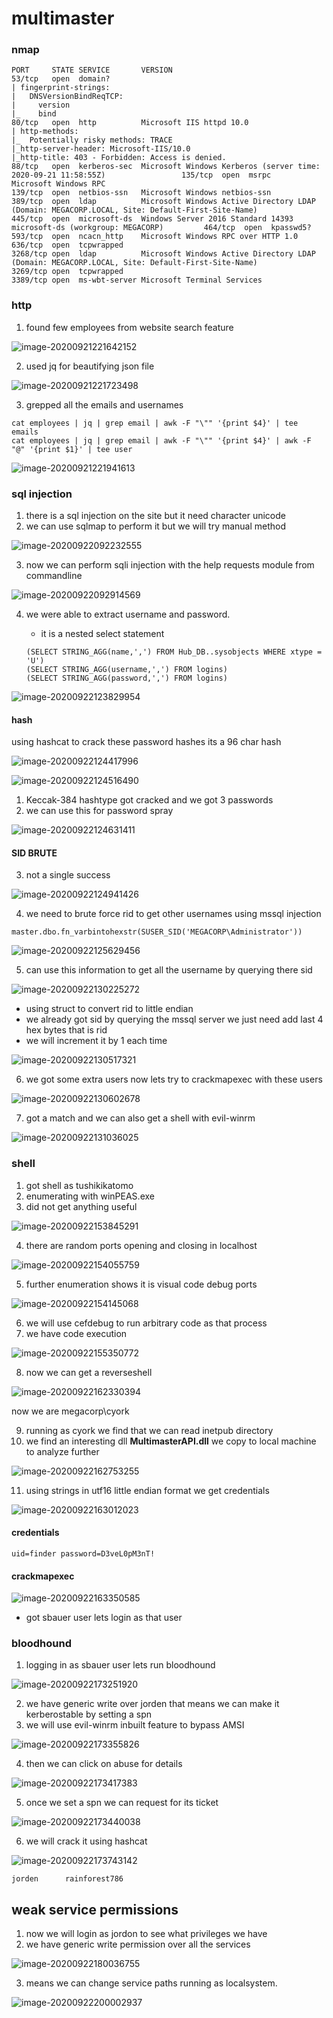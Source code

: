 # multimaster



### nmap

```
PORT     STATE SERVICE       VERSION                                                                                                                  
53/tcp   open  domain?                                                                                      | fingerprint-strings:                                                                                     |   DNSVersionBindReqTCP:                                                                                   |     version                                                                                               |_    bind                                                                                                 80/tcp   open  http          Microsoft IIS httpd 10.0                                                       | http-methods:                                                                                             |_  Potentially risky methods: TRACE                                                                       |_http-server-header: Microsoft-IIS/10.0                                                                   |_http-title: 403 - Forbidden: Access is denied.                                                           88/tcp   open  kerberos-sec  Microsoft Windows Kerberos (server time: 2020-09-21 11:58:55Z)                 135/tcp  open  msrpc         Microsoft Windows RPC                                                         139/tcp  open  netbios-ssn   Microsoft Windows netbios-ssn                                                 389/tcp  open  ldap          Microsoft Windows Active Directory LDAP (Domain: MEGACORP.LOCAL, Site: Default-First-Site-Name)                          
445/tcp  open  microsoft-ds  Windows Server 2016 Standard 14393 microsoft-ds (workgroup: MEGACORP)         464/tcp  open  kpasswd5?                                                                                   593/tcp  open  ncacn_http    Microsoft Windows RPC over HTTP 1.0                                           636/tcp  open  tcpwrapped                                                                                   3268/tcp open  ldap          Microsoft Windows Active Directory LDAP (Domain: MEGACORP.LOCAL, Site: Default-First-Site-Name)                          
3269/tcp open  tcpwrapped                                                                                   3389/tcp open  ms-wbt-server Microsoft Terminal Services       
```



### http

1.  found few employees from website search feature

![image-20200921221642152](/home/manish/.config/Typora/typora-user-images/image-20200921221642152.png)



2. used jq for beautifying json file

![image-20200921221723498](/home/manish/.config/Typora/typora-user-images/image-20200921221723498.png)



3. grepped all the emails and usernames

```
cat employees | jq | grep email | awk -F "\"" '{print $4}' | tee emails  
cat employees | jq | grep email | awk -F "\"" '{print $4}' | awk -F "@" '{print $1}' | tee user
```

![image-20200921221941613](/home/manish/.config/Typora/typora-user-images/image-20200921221941613.png)



### sql injection

1. there is a sql injection on the site but it need character unicode
2. we can use sqlmap to perform it but we will try manual method

![image-20200922092232555](multimaster.assets/image-20200922092232555.png)





3. now we can perform sqli injection with the help requests module from commandline

![image-20200922092914569](multimaster.assets/image-20200922092914569.png)





4. we were able to extract username and password.

   - it is a nested select statement

   ```
   (SELECT STRING_AGG(name,',') FROM Hub_DB..sysobjects WHERE xtype = 'U')
   (SELECT STRING_AGG(username,',') FROM logins)
   (SELECT STRING_AGG(password,',') FROM logins)
   ```

   

![image-20200922123829954](multimaster.assets/image-20200922123829954.png)



#### hash

using hashcat to crack these password hashes its a 96 char hash

![image-20200922124417996](multimaster.assets/image-20200922124417996.png)

![image-20200922124516490](multimaster.assets/image-20200922124516490.png)

1. Keccak-384 hashtype got cracked and we got 3 passwords
2. we can use this for password spray

![image-20200922124631411](multimaster.assets/image-20200922124631411.png)



#### SID BRUTE

3. not a single success

![image-20200922124941426](multimaster.assets/image-20200922124941426.png)



4. we need to brute force rid to get other usernames using mssql injection

```
master.dbo.fn_varbintohexstr(SUSER_SID('MEGACORP\Administrator'))
```

![image-20200922125629456](multimaster.assets/image-20200922125629456.png)



5. can use this information to get all the username by querying there sid

![image-20200922130225272](multimaster.assets/image-20200922130225272.png)

-   using struct to convert rid to little endian
- we already got sid by querying the mssql server we just need add last 4 hex bytes that is rid
- we will increment it by 1 each time



![image-20200922130517321](multimaster.assets/image-20200922130517321.png)

6. we got some extra users now  lets try to crackmapexec with these users

![image-20200922130602678](multimaster.assets/image-20200922130602678.png)



7. got a match and we can also get a shell with evil-winrm

![image-20200922131036025](multimaster.assets/image-20200922131036025.png)



### shell



1. got shell as tushikikatomo
2. enumerating with winPEAS.exe
3. did not get anything useful

![image-20200922153845291](multimaster.assets/image-20200922153845291.png)



4. there are random ports opening and closing in localhost

![image-20200922154055759](multimaster.assets/image-20200922154055759.png)

5. further enumeration shows it is visual code debug ports

![image-20200922154145068](multimaster.assets/image-20200922154145068.png)



6. we will use cefdebug to run arbitrary code as that process
7. we have code execution

![image-20200922155350772](multimaster.assets/image-20200922155350772.png)



8. now we can get a reverseshell

![image-20200922162330394](multimaster.assets/image-20200922162330394.png)

now we are megacorp\cyork

9. running as cyork we find that we can read inetpub directory 
10. we find an interesting dll **MultimasterAPI.dll** we copy to local machine to analyze further

![image-20200922162753255](multimaster.assets/image-20200922162753255.png)

11. using strings in utf16 little endian format we get credentials

![image-20200922163012023](multimaster.assets/image-20200922163012023.png)



#### credentials

```
uid=finder password=D3veL0pM3nT!
```



#### crackmapexec

![image-20200922163350585](multimaster.assets/image-20200922163350585.png)

- got sbauer user lets login as that user





### bloodhound

1. logging in as sbauer user lets run bloodhound

![image-20200922173251920](multimaster.assets/image-20200922173251920.png)

2. we have generic write over jorden that means we can make it kerberostable by setting a spn
3. we will use evil-winrm inbuilt feature to bypass AMSI

![image-20200922173355826](multimaster.assets/image-20200922173355826.png)

4. then we can click on abuse for details

![image-20200922173417383](multimaster.assets/image-20200922173417383.png)



5. once we set a spn we can request for its ticket

![image-20200922173440038](multimaster.assets/image-20200922173440038.png)



6. we will crack it using hashcat

![image-20200922173743142](multimaster.assets/image-20200922173743142.png)

```
jorden		rainforest786
```



## weak service permissions

1. now we will login as jordon to see what privileges we have
2. we have generic write permission over all the services

![image-20200922180036755](multimaster.assets/image-20200922180036755.png)



3. means we can change service paths running as localsystem.

![image-20200922200002937](multimaster.assets/image-20200922200002937.png)